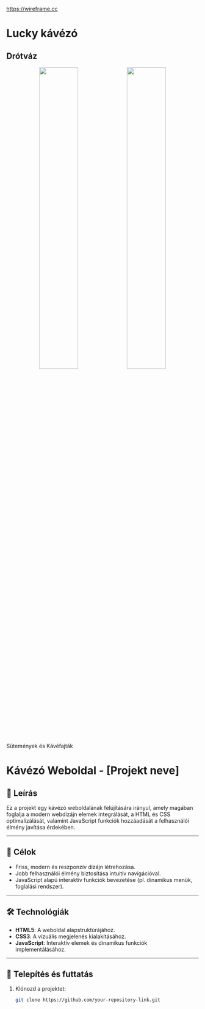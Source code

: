 https://wireframe.cc
# Lucky kávézó #


## Drótváz

<p align="center">
  <img src="" alt="" width="45%">
  <img src="" alt="" width="45%">
</p>



Sütemények és Kávéfajták

# Kávézó Weboldal - [Projekt neve]

## 📖 Leírás
Ez a projekt egy kávézó weboldalának felújítására irányul, amely magában foglalja a modern webdizájn elemek integrálását, a HTML és CSS optimalizálását, valamint JavaScript funkciók hozzáadását a felhasználói élmény javítása érdekében.

---

## 🚀 Célok
- Friss, modern és reszponzív dizájn létrehozása.
- Jobb felhasználói élmény biztosítása intuitív navigációval.
- JavaScript alapú interaktív funkciók bevezetése (pl. dinamikus menük, foglalási rendszer).

---

## 🛠️ Technológiák
- **HTML5**: A weboldal alapstruktúrájához.
- **CSS3**: A vizuális megjelenés kialakításához.
- **JavaScript**: Interaktív elemek és dinamikus funkciók implementálásához.

---

## 🔧 Telepítés és futtatás
1. Klónozd a projektet:
   ```bash
   git clone https://github.com/your-repository-link.git

